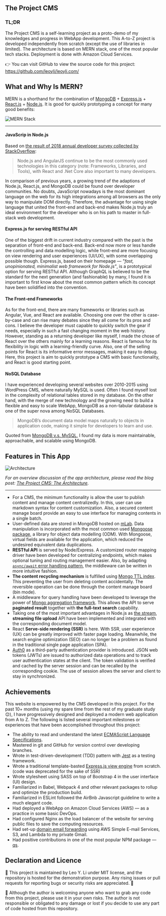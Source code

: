## The Project CMS
### TL;DR
The Project CMS is a self-learning project as a proto-demo of my knowledges and progress in WebApp development.  This A-to-Z project is developed independently from scratch (except the use of libraries in limited).  The architecture is based on MERN stack, one of the most popular tech stacks.  Deployment is done with Amazon Cloud Services.

👉 You can visit GitHub to view the source code for this project: https://github.com/leoyli/leoyli.com/


## What and Why Is MERN?
MERN is a shorthand for the combination of [MongoDB](https://www.mongodb.com) + [Express.js](http://expressjs.com) + [React.js](http://reactjs.org) + [Node.js](https://nodejs.org/). It is good for quickly prototyping a concept for many good benefits:

![MERN Stack](https://leoyli.com/static/media/mern.png "MERN Stack")

***

#### JavaScrip in Node.js
Based on [the result of 2018 annual developer survey collected by StackOverflow](https://insights.stackoverflow.com/survey/2018/):

> Node.js and AngularJS continue to be the most commonly used technologies in this category (note: Frameworks, Libraries, and Tools), with React and .Net Core also important to many developers.

In comparison of previous years, a growing trend of the adaptions of Node.js, React.js, and MongoDB could be found over developer communities.  No doubts, JavaScript nowadays is the most dominant language on the web for its high integrations among all browsers as the only way to manipulate DOM directly.  Therefore, the advantage for using single language that united the front-end and back-end makes Node.js truly an ideal environment for the developer who is on his path to master in full-stack web development.

#### Express.js for serving RESTful API
One of the biggest drift in current industry compared with the past is the separation of front-end and back-end.  Back-end now more or less handle the controlling and data modelling logic, while front-end are more focusing on view rendering and user experiences (UI/UX), with some overlapping possible though. Express.js, based on their homepage — _"fast, unopinionated, minimalist web framework for Node.js"_, is a prototypical option for serving RESTful API.  Although GraphQL is believed to be the standard for the next generation (and fashionable) by many, I found it is important to first know about the most common pattern which its concept have been solidified into the convention.

#### The Front-end Frameworks
As for the front-end, there are many frameworks or libraries such as Angular, Vue, and React are available.  Choosing one over the other is case-by-case and can rise many debates since they all come for its pros and cons.  I believe the developer must capable to quickly switch the gear if needs, especially in such a fast changing moment in the web history.  However, standing as a returning developer like myself, I made the chose of React over the others mainly for a learning reasons.  React is famous for its flexibility in logic with a learning-friendly curve.  Also, one of the selling points for React is its informative error messages, making it easy to debug.  Here, this project is aim to quickly prototype a CMS with basic functionality, and React is good starting point.

#### NoSQL Database
I have experienced developing several websites over 2010-2015 using WordPress CMS, where naturally MySQL is used.  Often I found myself lost in the complexity of relational tables stored in my database.  On the other hand, with the merge of new technology and the growing need to build a flexible and easy to scale WebApp, MongoDB as a non-tabular database is one of the super nova among NoSQL Databases.

> MongoDB’s document data model maps naturally to objects in application code, making it simple for developers to learn and use.

Quoted from [MongoDB v.s. MySQL](https://www.mongodb.com/compare/mongodb-mysql), I found my data is more maintainable, approachable, and scalable using MongoDB.

## Features in This App

![Architecture](https://leoyli.com/static/media/architecture.png "Architecture in The Project CMS")

_For an overview discussion of the app architecture, please read the blog post: [The Project CMS: The Architecture](https://leoyli.com/blog/the-project-cms-the-architecture)._

***

- For a CMS, the minimum functionality is allow the user to publish content and manage content centralizedly.  In this, user can use markdown syntax for content customization.  Also, a secured content manage board provide an easy to use interface for managing contents in a single batch.
- User-defined data are stored in MongoDB hosted on [mLab](https://mlab.com/). Data manipulation is incorporated with the most common used [Mongoose package](http://mongoosejs.com), a library for object data modelling (ODM).  With Mongoose, virtual fields are available for the application, which reduced the undesired equivalent data duplications.
- **RESTful API** is served by Node/Express. A customized router mapping driver have been developed for centralizing endpoints, which makes optional tuning and routing management easier. Also, by adapting [`async/await` error handling pattern](https://thecodebarbarian.com/80-20-guide-to-express-error-handling), the middleware can be written in more intuitive fashion.
- **The content recycling mechanism** is fulfilled using [Mongo TTL index](https://docs.mongodb.com/manual/core/index-ttl/).  This preventing the user from deleting content accidentally.  The reversible operation can be done through the content manage board (bin mode).
- A middleware for query handling have been developed to leverage the power of [Mongo aggregation framework](https://www.mongodb.com/presentations/aggregation-framework-0).  This allows the API to serve **paginated result** together with **the full-text search** capability.
- Taking one of the most important advantages in Node.js as [the stream](https://medium.freecodecamp.org/node-js-streams-everything-you-need-to-know-c9141306be93), **streaming file upload** API have been implemented and integrated with the corresponding document model.
- React **Serve-side rendering (SSR)** is here.  With SSR, user experience (UX) can be greatly improved with faster page loading.  Meanwhile, the search engine optimization (SEO) can no longer be a problem as found in the traditional single page application (SPA).
- [Auth0](http://auth0.com) as a third-party authentication provider is introduced.  JSON web tokens (JWTs) are issued to authorized data operations and to track user authentication states at the client.  The token validation is verified and cached by the server session and can be recalled by the corresponding cookie.  The use of session allows the server and client to stay in synchronized.


## Achievements
This website is empowered by the CMS developed in this project.  For the past 10+ months (using my spare time from the rest of my graduate study 😌), I have progressively designed and deployed a modern web application from A to Z.  The following is listed several important milestones or experiences that have been accomplished throughout this project:

- The ability to read and understand the latest [ECMAScript Language Specifications](https://www.ecma-international.org/publications/standards/Ecma-262.htm).
- Mastered in git and GitHub for version control over developing branches.
- Wrote in test-driven-development (TDD) pattern with [Jest](https://jestjs.io) as a testing framework.
- Wrote a traditional template-basted [Express.js view engine](https://github.com/leoyli/leoyli.com/blob/ea386c548ccc369a3852ff50392499ef1820c3dd/controllers/engines/view.js) from scratch. (code was deprecated for the sake of SSR)
- Wrote stylesheet using SASS on top of Bootstrap 4 in the user interface (UI) design.
- Familiarized in Babel, Webpack 4 and other relevant packages to rollup and optimize the production build.
- Familiarized in ESLint followed the AirBnb Javascript guideline to write a much elegant code.
- Had deployed a WebApp on Amazon Cloud Services (AWS) — as a practice in some basic DevOps.
- Had configured Nginx as the load balancer of the website for serving public files to save the computing resources.
- Had set-up [domain email forwarding](https://github.com/arithmetric/aws-lambda-ses-forwarder) using AWS Simple E-mail Services, S3, and Lambda to my private Gmail.
- Had positive contributions in one of the most popular NPM package — [qs](https://www.npmjs.com/package/qs).


## Declaration and Licence
🚗 This project is maintained by Leo Y. Li under MIT license, and the repository is hosted for the demonstration purpose.  Any rising issues or pull requests for reporting bugs or security risks are appreciated. 🙏

🚨 Although the author is welcoming anyone who want to grab any code from this project, please use it in your own risks.  The author is not responsible or obligated to any damage or lost if you decide to use any part of code hosted from this repository.
